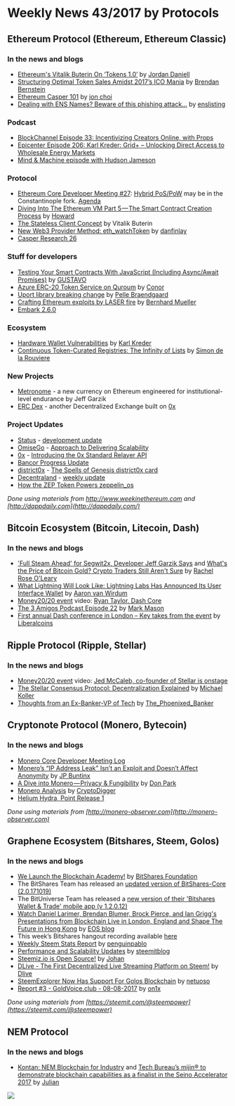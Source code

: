 
# Weekly News 43/2017 by Protocols
## Ethereum Protocol (Ethereum, Ethereum Classic)
### In the news and blogs

* [Ethereum's Vitalik Buterin On ‘Tokens 1.0’](https://www.ethnews.com/ethereums-vitalik-buterin-on-tokens-10) by [Jordan Daniell](https://www.ethnews.com/author/jordan-daniell)
* [Structuring Optimal Token Sales Amidst 2017’s ICO Mania](https://techburst.io/structuring-optimal-token-sales-amidst-2017s-ico-mania-27d6fff45cba) by [Brendan Bernstein](https://techburst.io/@BMBernstein)
* [Ethereum Casper 101](https://medium.com/@jonchoi/ethereum-casper-101-7a851a4f1eb0) by [jon choi](https://medium.com/@jonchoi)
* [Dealing with ENS Names? Beware of this phishing attack…](https://hackernoon.com/dealing-with-ens-names-beware-of-this-phishing-attack-6936f6b8b9e4) by [enslisting](https://medium.com/@enslisting.com)

### Podcast
* [BlockChannel Episode 33: Incentivizing Creators Online, with Props](https://soundcloud.com/blockchannelshow/episode-33-incentivizing-creators-online-with-props) 
* [Epicenter Episode 206: Karl Kreder: Grid+ – Unlocking Direct Access to Wholesale Energy Markets](https://www.youtube.com/watch?v=u1M2N8N6kuw)
* [Mind & Machine episode with Hudson Jameson](https://www.youtube.com/watch?v=2MdLeqztk-c)



### Protocol
* [Ethereum Core Developer Meeting #27](https://www.youtube.com/watch?v=ZN-AtGgtmtA): [Hybrid PoS/PoW](https://ethresear.ch/uploads/default/original/1X/1493a5e9434627fcf6d8ae62783b1f687c88c45c.pdf) may be in the Constantinople fork. [Agenda](https://github.com/ethereum/pm/issues/25)
* [Diving Into The Ethereum VM Part 5 — The Smart Contract Creation Process](https://medium.com/@hayeah/diving-into-the-ethereum-vm-part-5-the-smart-contract-creation-process-cb7b6133b855) by [Howard](https://medium.com/@hayeah)
* [The Stateless Client Concept](https://ethresear.ch/t/the-stateless-client-concept/172) by Vitalik Buterin
* [New Web3 Provider Method: eth_watchToken](https://github.com/ethereum/EIPs/issues/747) by [danfinlay](https://github.com/danfinlay)
* [Casper Research 26](https://www.youtube.com/watch?v=Ws3kmuz6Y0o)


### Stuff for developers
* [Testing Your Smart Contracts With JavaScript (Including Async/Await Promises)](https://medium.com/@gus_tavo_guim/testing-your-smart-contracts-with-javascript-40d4edc2abed) by [GUSTAVO](https://medium.com/@gus_tavo_guim)
* [Azure ERC-20 Token Service on Quroum](https://medium.com/blk-io/azure-erc-20-token-service-on-quroum-441f58b58383) by [Conor](https://medium.com/@conors10)
* [Uport library breaking change]( https://medium.com/uport/uport-library-breaking-change-8a9fdd3b7059) by [Pelle Braendgaard](https://medium.com/@pelleb) 
* [Crafting Ethereum exploits by LASER fire](https://hackernoon.com/crafting-ethereum-exploits-by-laser-fire-1c9acf25af4f) by [Bernhard Mueller](https://hackernoon.com/@muellerberndt)
* [Embark 2.6.0](https://github.com/iurimatias/embark-framework/releases/tag/2.6.0)


### Ecosystem
* [Hardware Wallet Vulnerabilities](https://blog.gridplus.io/hardware-wallet-vulnerabilities-f20688361b88) by [Karl Kreder](https://blog.gridplus.io/@karl.kreder)
* [Continuous Token-Curated Registries: The Infinity of Lists](https://medium.com/@simondlr/continuous-token-curated-registries-the-infinity-of-lists-69024c9eb70d) by [Simon de la Rouviere](https://medium.com/@simondlr)

### New Projects
* [Metronome](https://www.metronome.io/pdf/owners_manual.pdf) - a new currency on Ethereum  engineered for institutional-level
endurance by Jeff Garzik
* [ERC Dex](http://ercdex.com/) - another Decentralized Exchange built on [0x](https://0xproject.com/)

### Project Updates
* [Status](https://status.im/) - [development update](https://medium.com/@status.im/status-development-update-for-the-18th-to-20th-of-october-ffb0de69f48c)
* [OmiseGo](https://omg.omise.co/) - [Approach to Delivering Scalability](https://blog.omisego.network/approach-to-delivering-scalability-56d034619ef0)
* [0x](https://0xproject.com/) - [Introducing the 0x Standard Relayer API](https://blog.0xproject.com/introducing-the-0x-standard-relayer-api-8a37bd90a3e)
* [Bancor Progress Update](https://blog.bancor.network/bancor-progress-update-325c648dfb3a)
* [district0x](https://district0x.io/) - [The Spells of Genesis district0x card](https://blog.district0x.io/the-spells-of-genesis-district0x-card-e6cd838f87bd)
* [Decentraland](https://decentraland.org/) - [weekly update](https://blog.decentraland.org/the-decentraland-weekly-october-24th-4fd90d541140)
* [How the ZEP Token Powers zeppelin_os](https://blog.zeppelinos.org/how-the-zep-token-powers-zeppelin_os/)


*Done using materials from http://www.weekinethereum.com and [http://dappdaily.com](http://dappdaily.com/)*

## Bitcoin Ecosystem (Bitcoin, Litecoin, Dash)
### In the news and blogs
* ['Full Steam Ahead' for Segwit2x, Developer Jeff Garzik Says](https://www.coindesk.com/full-steam-ahead-segwit2x-developer-jeff-garzik-says/) and [What's the Price of Bitcoin Gold? Crypto Traders Still Aren't Sure](https://www.coindesk.com/whats-price-bitcoin-gold-crypto-traders-still-arent-sure/) by [Rachel Rose O'Leary](https://www.coindesk.com/author/rachelroseoleary/)
* [What Lightning Will Look Like: Lightning Labs Has Announced Its User Interface Wallet](https://bitcoinmagazine.com/articles/what-lightning-will-look-lightning-labs-has-announced-its-user-interface-wallet/) by [Aaron van Wirdum](https://bitcoinmagazine.com/authors/aaron-van-wirdum/)
* [Money20/20 event](https://www.money2020.com/) video:  [Ryan Taylor, Dash Core](https://www.youtube.com/watch?v=G5gwBuGPqWM)
* [The 3 Amigos Podcast Episode 22](https://www.dashforcenews.com/dash-force-news-3-amigos-podcast-e22-chuck-williams/) by [Mark Mason](https://www.dashforcenews.com/author/markm/)
* [First annual Dash conference in London – Key takes from the event](https://steemit.com/liberalcoins/@liberalcoins/first-annual-dash-conference-in-london-key-takes-from-the-event) by [Liberalcoins](https://steemit.com/@liberalcoins)


## Ripple Protocol (Ripple, Stellar)
### In the news and blogs
* [Money20/20 event](https://www.money2020.com/) video:  [Jed McCaleb, co-founder of Stellar is onstage](https://www.pscp.tv/w/1rmxPOWXzjbJN)
* [The Stellar Consensus Protocol: Decentralization Explained](https://medium.com/@koller_social/the-stellar-consensus-protocol-decentralization-explained-338b374d0d72) by [Michael Koller](https://medium.com/@koller_social)
* [Thoughts from an Ex-Banker-VP of Tech](https://www.xrpchat.com/topic/11171-thoughts-from-an-ex-banker-vp-of-tech/) by [The_Phoenixed_Banker](https://www.xrpchat.com/profile/8497-the_phoenixed_banker/)


## Cryptonote Protocol (Monero, Bytecoin)
### In the news and blogs
* [Monero Core Developer Meeting Log](https://monerobase.com/wiki/DevMeeting_2017-10-22) 
* [Monero’s “IP Address Leak” Isn’t an Exploit and Doesn’t Affect Anonymity](https://themerkle.com/moneros-ip-address-leak-isnt-an-exploit-and-doesnt-affect-anonymity/) by [JP Buntinx](https://themerkle.com/author/writer10/)
* [A Dive into Monero — Privacy & Fungibility](https://keepingstock.net/a-dive-into-monero-privacy-fungibility-d2fd61aa720e) by [Don Park](https://keepingstock.net/@don_park)
* [Monero Analysis](https://medium.com/@cryptodigger/monero-analysis-368ec9c842fa) by [CryptoDigger](https://medium.com/@cryptodigger)
* [Helium Hydra, Point Release 1](https://github.com/monero-project/monero/releases/tag/v0.11.1.0)


*Done using materials from [http://monero-observer.com](http://monero-observer.com)* 


## Graphene Ecosystem (Bitshares, Steem, Golos)
### In the news and blogs
* [We Launch the Blockchain Academy!](https://steemit.com/bitshares/@bitshares.fdn/we-launch-the-blockchain-academy) by [BitShares Foundation](https://steemit.com/@bitshares.fdn)
* The BitShares Team has released an [updated version of BitShares-Core (2.0.171019)](https://github.com/bitshares/bitshares-core/releases)
* The BitUniverse Team has released a [new version of their 'Bitshares Wallet & Trade' mobile app (v 1.2.0.12)](https://steemit.com/bitshares/@jeremypeng/to-celebrate-new-version-of-bituniverse-get-5-bts-for-free) 
* [Watch Daniel Larimer, Brendan Blumer, Brock Pierce, and Ian Grigg's Presentations from Blockchain Live in London, England and Shape The Future in Hong Kong](https://steemit.com/eos/@eosio/watch-daniel-larimer-brendan-blumer-brock-pierce-and-ian-grigg-s-presentations-from-blockchain-live-in-london-england-and-shape) by [EOS blog](https://steemit.com/@eosio)
* This week’s Bitshares hangout recording available [here](https://steemit.com/beyondbitcoin/@africa/bitshares-hangout-2017-10-21-beyond-bitcoin-radioshow-raw-recording-for-impatients)
* [Weekly Steem Stats Report](https://steemit.com/steemit/@penguinpablo/weekly-steem-stats-report-monday-october-23-2017) by [penguinpablo](https://steemit.com/@penguinpablo)
* [Performance and Scalability Updates](https://steemit.com/performance/@steemitblog/performance-and-scalability-updates) by [steemitblog](https://steemit.com/@steemitblog)
* [Steemiz.io is Open Source!](https://steemit.com/steemiz/@najoh/steemiz-io-is-open-source) by [Johan](https://steemit.com/@najoh)
* [DLive - The First Decentralized Live Streaming Platform on Steem!](https://steemit.com/dlive/@dlive/dlive-the-first-decentralized-live-streaming-platform-on-steem) by [Dlive](https://steemit.com/@dlive)
* [SteemExplorer Now Has Support For Golos Blockchain](https://steemit.com/steemitdev/@netuoso/steemexplorer-now-has-support-for-golos-blockchain) by [netuoso](https://steemit.com/@netuoso)
* [Report #3 - GoldVoice.club - 08-08-2017](https://steemit.com/goldvoice/@on1x/report-3-goldvoice-club-08-08-2017) by [on1x](https://steemit.com/@on1x)

*Done using materials from [https://steemit.com/@steempower](https://steemit.com/@steempower)*

## NEM Protocol
### In the news and blogs
* [Kontan: NEM Blockchain for Industry](https://nemflash.io/nem-blockchain-industry/) and [Tech Bureau’s mijin® to demonstrate blockchain capabilities as a finalist in the Seino Accelerator 2017](https://nemflash.io/mijin-demonstrate-blockchain-capabilities-finalist-seino-accelerator-2017/) by [Julian](https://nemflash.io/author/brainofmasses/)

[![](https://steemitimages.com/DQmbEbcsjyguMBcEVizcgQRrgWYRtGy4YAqPzhHUDzNqmQi/image.png)](http://company.cyber.fund/#newsletter)







